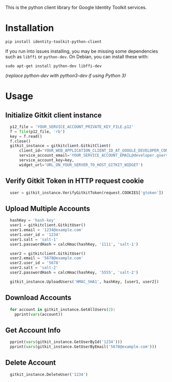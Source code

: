 This is the python client library for Google Identity Toolkit services.

Installation
=====================

```
pip install identity-toolkit-python-client
```

If you run into issues installing, you may be missing some dependencies such as `libffi` or `python-dev`. On Debian, you can install these with:
```
sudo apt-get install python-dev libffi-dev
```

*(replace python-dev with python3-dev if using Python 3)*

Usage
=====================

Initialize Gitkit client instance
--------------

```python 
  p12_file = 'YOUR_SERVICE_ACCOUNT_PRIVATE_KEY_FILE.p12'
  f = file(p12_file, 'rb')
  key = f.read()
  f.close()
  gitkit_instance = gitkitclient.GitkitClient(
      client_id='YOUR_WEB_APPLICATION_CLIENT_ID_AT_GOOGLE_DEVELOPER_CONSOLE',
      service_account_email='YOUR_SERVICE_ACCOUNT_EMAIL@developer.gserviceaccount.com',
      service_account_key=key,
      widget_url='URL_ON_YOUR_SERVER_TO_HOST_GITKIT_WIDGET')
```

Verify Gitkit Token in HTTP request cookie
--------------
```python
  user = gitkit_instance.VerifyGitkitToken(request.COOKIES['gtoken'])
```
  
Upload Multiple Accounts
--------------

```python
  hashKey = 'hash-key'
  user1 = gitkitclient.GitkitUser()
  user1.email = '1234@example.com'
  user1.user_id = '1234'
  user1.salt = 'salt-1'
  user1.passwordHash = calcHmac(hashKey, '1111', 'salt-1')

  user2 = gitkitclient.GitkitUser()
  user2.email = '5678@example.com'
  user2.user_id = '5678'
  user2.salt = 'salt-2'
  user2.passwordHash = calcHmac(hashKey, '5555', 'salt-2')

  gitkit_instance.UploadUsers('HMAC_SHA1', hashKey, [user1, user2])
```

Download Accounts
--------------

```python
  for account in gitkit_instance.GetAllUsers(2):
    pprint(vars(account))
```

Get Account Info
--------------

```python
  pprint(vars(gitkit_instance.GetUserById('1234')))
  pprint(vars(gitkit_instance.GetUserByEmail('5678@example.com')))
```

Delete Account
--------------
```python
  gitkit_instance.DeleteUser('1234')
```
